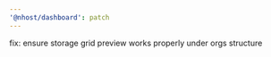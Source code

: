 ```yaml
---
'@nhost/dashboard': patch
---
```


fix: ensure storage grid preview works properly under orgs structure
